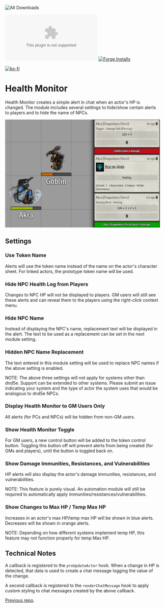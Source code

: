 ![All Downloads](https://img.shields.io/github/downloads/jessev14/health-monitor/total?style=for-the-badge)

![Latest Release Download Count](https://img.shields.io/github/downloads/jessev14/health-monitor/latest/HM.zip)
[![Forge Installs](https://img.shields.io/badge/dynamic/json?label=Forge%20Installs&query=package.installs&suffix=%25&url=https%3A%2F%2Fforge-vtt.com%2Fapi%2Fbazaar%2Fpackage%2Fhealth-monitor&colorB=4aa94a)](https://forge-vtt.com/bazaar#package=health-monitor)

[![ko-fi](https://ko-fi.com/img/githubbutton_sm.svg)](https://ko-fi.com/jessev14)

# Health Monitor
Health Monitor creates a simple alert in chat when an actor's HP is changed. The module includes several settings to hide/show certain alerts to players and to hide the name of NPCs.

<img src="/img/health-monitor2.png" height="350"/>

## Settings

### Use Token Name
Alerts will use the token name instead of the name on the actor's character sheet. For linked actors, the prototype token name will be used.

### Hide NPC Health Log from Players
Changes to NPC HP will not be displayed to players. GM users will still see these alerts and can reveal them to the players using the right-click context menu.

### Hide NPC Name
Instead of displaying the NPC's name, replacement text will be displayed in the alert. The text to be used as a replacement can be set in the next module setting.

### Hidden NPC Name Replacement
The text entered in this module setting will be used to replace NPC names if the above setting is enabled.

NOTE: The above three settings will not apply for systems other than dnd5e. Support can be extended to other systems. Please submit an issue indicating your system and the type of actor the system uses that would be analogous to dnd5e NPCs.

### Display Health Monitor to GM Users Only
All alerts (for PCs and NPCs) will be hidden from non-GM users.

### Show Health Monitor Toggle
For GM users, a new control button will be added to the token control button. Toggling this button off will prevent alerts from being created (for GMs and players), until the button is toggled back on.

### Show Damage Immunities, Resistances, and Vulnerabilities
HP alerts will also display the actor's damage immunities, resistances, and vulnerabilities.

NOTE: This feature is purely visual. An automation module will still be required to automatically apply immunities/resistances/vulnerabilities.

### Show Changes to Max HP / Temp Max HP
Increases in an actor's max HP/temp max HP will be shown in blue alerts. Decreases will be shown in orange alerts.

NOTE: Depending on how different systems implement temp HP, this feature may not function properly for temp Max HP.

## Technical Notes
A callback is registered to the `preUpdateActor` hook. When a change in HP is detected, that data is used to create a chat message logging the value of the change.

A second callback is registered to the `renderChatMessage` hook to apply custom styling to chat messages created by the above callback.

[Previous repo](https://github.com/p4535992/health-monitor).
